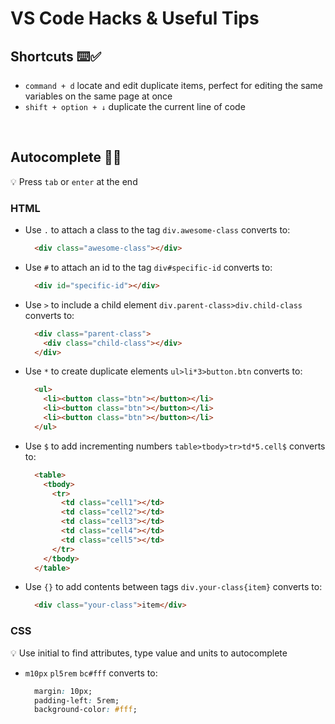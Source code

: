 # VS Code Hacks & Useful Tips

## Shortcuts ⌨️✅

- `command + d` locate and edit duplicate items, perfect for editing the same variables on the same page at once
- `shift + option + ↓` duplicate the current line of code

</br>

## Autocomplete 🤖🦾
💡 Press `tab` or `enter` at the end

### HTML 
  
- Use `.` to attach a class to the tag `div.awesome-class` converts to: </br>
    ```html
      <div class="awesome-class"></div>
    ```

- Use `#` to attach an id to the tag `div#specific-id` converts to: </br>
    ```html
      <div id="specific-id"></div>
    ```
        
- Use `>` to include a child element `div.parent-class>div.child-class` converts to: </br>
    ```html
      <div class="parent-class">
        <div class="child-class"></div>
      </div>
    ```
        
- Use `*` to create duplicate elements `ul>li*3>button.btn` converts to: </br>
    ```html
      <ul>
        <li><button class="btn"></button></li>
        <li><button class="btn"></button></li>
        <li><button class="btn"></button></li>
      </ul>
    ```
        
- Use `$` to add incrementing numbers `table>tbody>tr>td*5.cell$` converts to: </br> 
    ```html
      <table>
        <tbody>
          <tr>
            <td class="cell1"></td>
            <td class="cell2"></td>
            <td class="cell3"></td>
            <td class="cell4"></td>
            <td class="cell5"></td>
          </tr>
        </tbody>
      </table>
    ```

- Use `{}` to add contents between tags `div.your-class{item}` converts to: </br>
    ```html
      <div class="your-class">item</div>
    ```
        
### CSS
💡 Use initial to find attributes, type value and units to autocomplete
    
- `m10px` `pl5rem` `bc#fff` converts to: </br>
    ```css
      margin: 10px;
      padding-left: 5rem;
      background-color: #fff;
    ```
